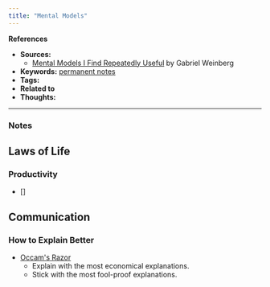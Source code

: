 ```yaml
---
title: "Mental Models"
---
```


**References**
- **Sources:**
	- [Mental Models I Find Repeatedly Useful](https://medium.com/@yegg/mental-models-i-find-repeatedly-useful-936f1cc405d) by Gabriel Weinberg
- **Keywords:** [permanent notes](notes/permanent-notes.md)
- **Tags:** 
- **Related to**
- **Thoughts:**

---

### Notes

## Laws of Life
### Productivity
- []

## Communication
### How to Explain Better
- [Occam's Razor](notes/perdev/soft-skills/occam.md)
	- Explain with the most economical explanations.
	- Stick with the most fool-proof explanations.